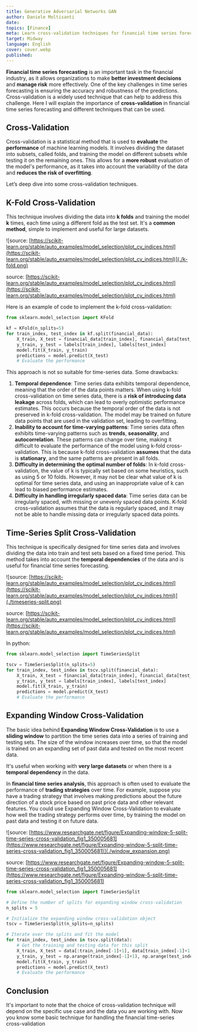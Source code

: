 ```yaml
---
title: Generative Adversarial Networks GAN
author: Daniele Moltisanti
date: 
topics: [Finance]
meta: Learn cross-validation techniques for financial time series forecasting, including k-fold, time-series split, and expanding window methods.
target: Midway
language: English
cover: cover.webp
published: 
---
```



**Financial time series forecasting** is an important task in the financial industry, as it allows organizations to make **better investment decisions** and **manage risk** more effectively. One of the key challenges in time series forecasting is ensuring the accuracy and robustness of the predictions. Cross-validation is a widely used technique that can help to address this challenge. Here I will explain the importance of **cross-validation** in financial time series forecasting and different techniques that can be used.

## Cross-Validation

Cross-validation is a statistical method that is used to **evaluate** the **performance** of machine learning models. It involves dividing the dataset into subsets, called folds, and training the model on different subsets while testing it on the remaining ones. This allows for a **more robust** evaluation of the model's performance, as it takes into account the variability of the data and **reduces the risk of overfitting**.

Let’s deep dive into some cross-validation techniques.

## K-Fold Cross-Validation

This technique involves dividing the data into **k folds** and training the model **k** times, each time using a different fold as the test set. It's a **common method**, simple to implement and useful for large datasets. 

![source: [https://scikit-learn.org/stable/auto_examples/model_selection/plot_cv_indices.html](https://scikit-learn.org/stable/auto_examples/model_selection/plot_cv_indices.html)](./k-fold.png)

source: [https://scikit-learn.org/stable/auto_examples/model_selection/plot_cv_indices.html](https://scikit-learn.org/stable/auto_examples/model_selection/plot_cv_indices.html)

Here is an example of code to implement the k-fold cross-validation:

```python
from sklearn.model_selection import KFold

kf = KFold(n_splits=5)
for train_index, test_index in kf.split(financial_data):
    X_train, X_test = financial_data[train_index], financial_data[test_index]
    y_train, y_test = labels[train_index], labels[test_index]
    model.fit(X_train, y_train)
    predictions = model.predict(X_test)
    # Evaluate the performance

```

This approach is not so suitable for time-series data. Some drawbacks:

1. **Temporal dependence**: Time series data exhibits temporal dependence, meaning that the order of the data points matters. When using k-fold cross-validation on time series data, there is a **risk of introducing data leakage** across folds, which can lead to overly optimistic performance estimates. This occurs because the temporal order of the data is not preserved in k-fold cross-validation. The model may be trained on future data points that are used in the validation set, leading to overfitting.
2. **Inability to account for time-varying patterns**: Time series data often exhibits time-varying patterns such as **trends**, **seasonality**, and **autocorrelation**. These patterns can change over time, making it difficult to evaluate the performance of the model using k-fold cross-validation. This is because k-fold cross-validation **assumes** that the data is **stationary**, and the same patterns are present in all folds.
3. **Difficulty in determining the optimal number of folds**: In k-fold cross-validation, the value of k is typically set based on some heuristics, such as using 5 or 10 folds. However, it may not be clear what value of k is optimal for time series data, and using an inappropriate value of k can lead to biased performance estimates.
4. **Difficulty in handling irregularly spaced data**: Time series data can be irregularly spaced, with missing or unevenly spaced data points. K-fold cross-validation assumes that the data is regularly spaced, and it may not be able to handle missing data or irregularly spaced data points.

## Time-Series Split Cross-Validation

This technique is specifically designed for time series data and involves dividing the data into train and test sets based on a fixed time period. This method takes into account the **temporal dependencies** of the data and is useful for financial time series forecasting.

![source: [https://scikit-learn.org/stable/auto_examples/model_selection/plot_cv_indices.html](https://scikit-learn.org/stable/auto_examples/model_selection/plot_cv_indices.html)](./timeseries-split.png)

source: [https://scikit-learn.org/stable/auto_examples/model_selection/plot_cv_indices.html](https://scikit-learn.org/stable/auto_examples/model_selection/plot_cv_indices.html)

In python:

```python
from sklearn.model_selection import TimeSeriesSplit

tscv = TimeSeriesSplit(n_splits=5)
for train_index, test_index in tscv.split(financial_data):
    X_train, X_test = financial_data[train_index], financial_data[test_index]
    y_train, y_test = labels[train_index], labels[test_index]
    model.fit(X_train, y_train)
    predictions = model.predict(X_test)
    # Evaluate the performance

```

## Expanding Window Cross-Validation

The basic idea behind **Expanding Window Cross-Validation** is to use a **sliding window** to partition the time series data into a series of training and testing sets. The size of the window increases over time, so that the model is trained on an expanding set of past data and tested on the most recent data.

It's useful when working with **very large datasets** or when there is a **temporal dependency** in the data.

In **financial time series analysis**, this approach is often used to evaluate the performance of **trading strategies** over time. For example, suppose you have a trading strategy that involves making predictions about the future direction of a stock price based on past price data and other relevant features. You could use Expanding Window Cross-Validation to evaluate how well the trading strategy performs over time, by training the model on past data and testing it on future data.

![source: [https://www.researchgate.net/figure/Expanding-window-5-split-time-series-cross-validation_fig1_350005681](https://www.researchgate.net/figure/Expanding-window-5-split-time-series-cross-validation_fig1_350005681)](./window_expansion.png)

source: [https://www.researchgate.net/figure/Expanding-window-5-split-time-series-cross-validation_fig1_350005681](https://www.researchgate.net/figure/Expanding-window-5-split-time-series-cross-validation_fig1_350005681)

```python
from sklearn.model_selection import TimeSeriesSplit

# Define the number of splits for expanding window cross-validation
n_splits = 5

# Initialize the expanding window cross-validation object
tscv = TimeSeriesSplit(n_splits=n_splits)

# Iterate over the splits and fit the model
for train_index, test_index in tscv.split(data):
    # Get the training and testing data for this split
    X_train, X_test = data[:train_index[-1]+1], data[train_index[-1]+1:test_index[-1]+1]
    y_train, y_test = np.arange(train_index[-1]+1), np.arange(test_index[-1]+1-train_index[-1]-1)
    model.fit(X_train, y_train)
    predictions = model.predict(X_test)
    # Evaluate the performance
```

## Conclusion

It's important to note that the choice of cross-validation technique will depend on the specific use case and the data you are working with. Now you know some basic technique for handling the financial time-series cross-validation
